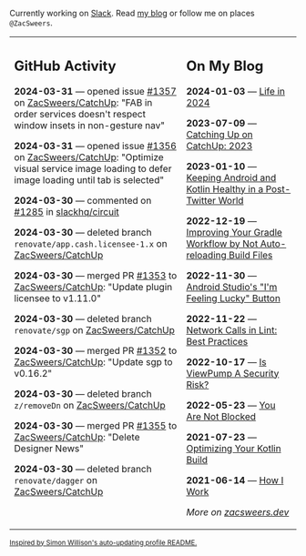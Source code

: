 Currently working on [Slack](https://slack.com/). Read [my blog](https://zacsweers.dev/) or follow me on places `@ZacSweers`.

<table><tr><td valign="top" width="60%">

## GitHub Activity
<!-- githubActivity starts -->
**2024-03-31** — opened issue [#1357](https://github.com/ZacSweers/CatchUp/issues/1357) on [ZacSweers/CatchUp](https://github.com/ZacSweers/CatchUp): "FAB in order services doesn't respect window insets in non-gesture nav"

**2024-03-31** — opened issue [#1356](https://github.com/ZacSweers/CatchUp/issues/1356) on [ZacSweers/CatchUp](https://github.com/ZacSweers/CatchUp): "Optimize visual service image loading to defer image loading until tab is selected"

**2024-03-30** — commented on [#1285](https://github.com/slackhq/circuit/issues/1285#issuecomment-2028542427) in [slackhq/circuit](https://github.com/slackhq/circuit)

**2024-03-30** — deleted branch `renovate/app.cash.licensee-1.x` on [ZacSweers/CatchUp](https://github.com/ZacSweers/CatchUp)

**2024-03-30** — merged PR [#1353](https://github.com/ZacSweers/CatchUp/pull/1353) to [ZacSweers/CatchUp](https://github.com/ZacSweers/CatchUp): "Update plugin licensee to v1.11.0"

**2024-03-30** — deleted branch `renovate/sgp` on [ZacSweers/CatchUp](https://github.com/ZacSweers/CatchUp)

**2024-03-30** — merged PR [#1352](https://github.com/ZacSweers/CatchUp/pull/1352) to [ZacSweers/CatchUp](https://github.com/ZacSweers/CatchUp): "Update sgp to v0.16.2"

**2024-03-30** — deleted branch `z/removeDn` on [ZacSweers/CatchUp](https://github.com/ZacSweers/CatchUp)

**2024-03-30** — merged PR [#1355](https://github.com/ZacSweers/CatchUp/pull/1355) to [ZacSweers/CatchUp](https://github.com/ZacSweers/CatchUp): "Delete Designer News"

**2024-03-30** — deleted branch `renovate/dagger` on [ZacSweers/CatchUp](https://github.com/ZacSweers/CatchUp)
<!-- githubActivity ends -->
</td><td valign="top" width="40%">

## On My Blog
<!-- blog starts -->
**2024-01-03** — [Life in 2024](https://www.zacsweers.dev/life-in-2024/)

**2023-07-09** — [Catching Up on CatchUp: 2023](https://www.zacsweers.dev/catching-up-on-catchup-2023/)

**2023-01-10** — [Keeping Android and Kotlin Healthy in a Post-Twitter World](https://www.zacsweers.dev/keeping-android-healthy/)

**2022-12-19** — [Improving Your Gradle Workflow by Not Auto-reloading Build Files](https://www.zacsweers.dev/improving-your-workflow-by-not-auto-reloading-build-files/)

**2022-11-30** — [Android Studio's "I'm Feeling Lucky" Button](https://www.zacsweers.dev/android-studios-im-feeling-lucky-button/)

**2022-11-22** — [Network Calls in Lint: Best Practices](https://www.zacsweers.dev/network-calls-in-lint-best-practices/)

**2022-10-17** — [Is ViewPump A Security Risk?](https://www.zacsweers.dev/is-viewpump-a-security-risk/)

**2022-05-23** — [You Are Not Blocked](https://www.zacsweers.dev/you-are-not-blocked/)

**2021-07-23** — [Optimizing Your Kotlin Build](https://www.zacsweers.dev/optimizing-your-kotlin-build/)

**2021-06-14** — [How I Work](https://www.zacsweers.dev/how-i-work/)
<!-- blog ends -->
_More on [zacsweers.dev](https://zacsweers.dev/)_
</td></tr></table>

<sub><a href="https://simonwillison.net/2020/Jul/10/self-updating-profile-readme/">Inspired by Simon Willison's auto-updating profile README.</a></sub>